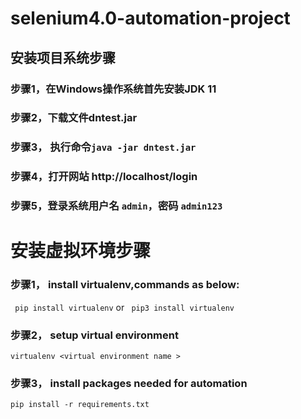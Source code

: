 # selenium4.0-automation-project
## 安装项目系统步骤
### 步骤1，在Windows操作系统首先安装JDK 11
### 步骤2，下载文件dntest.jar
### 步骤3， 执行命令`java -jar dntest.jar`
### 步骤4，打开网站 http://localhost/login
### 步骤5，登录系统用户名 `admin`，密码 `admin123`

# 安装虚拟环境步骤
### 步骤1， install virtualenv,commands as below:
` pip install virtualenv`  or ` pip3 install virtualenv`

### 步骤2， setup virtual environment
`virtualenv <virtual environment name >`

### 步骤3， install packages needed for automation
`pip install -r requirements.txt`